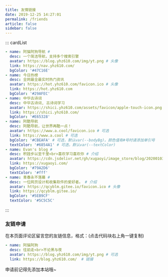 ```yaml
---
title: 友情链接
date: 2019-12-25 14:27:01
permalink: /friends
article: false
sidebar: false
---
```


<!-- 
普通卡片列表容器，可用于友情链接、项目推荐、古诗词展示等。
cardList 后面可跟随一个数字表示每行最多显示多少个，选值范围1~4，默认3。在小屏时会根据屏幕宽度减少每行显示数量。
-->
::: cardList
```yaml
- name: 阿猫阿狗导航 # 
  desc: 一个简洁导航，支持多个搜索引擎
  avatar: https://blog.yhz610.com/img/yt.png # 头像
  link: https://nav.yhz610.com/
  bgColor: '#47C16E'
- name: 今日热榜 
  desc: 全网最全最实时热门资讯
  avatar: https://hot.yhz610.com/favicon.ico # 头像
  link: https://hot.yhz610.com
  bgColor: '#29AFEC'
- name: 中华古诗词
  desc: 中华古诗词, 古诗词学习
  avatar: https://shici.yhz610.com/assets/favicon/apple-touch-icon.png # 头像
  link: https://shici.yhz610.com/
  bgColor: '#E65328'  
- name: 阿酷导航
  desc: 阿酷导航，让世界再酷一点！
  avatar: https://www.a.cool/favicon.ico # 可选
  link: https://www.a.cool # 可选
  bgColor: '#CBEAFA' # 可选，默认var(--bodyBg)。颜色值有#号时请添加单引号
  textColor: '#6854A1' # 可选，默认var(--textColor)
- name: Evan's blog # 
  desc: 积跬步以至千里<br>喜欢学习喜欢你 # 介绍
  avatar: https://cdn.jsdelivr.net/gh/xugaoyi/image_store/blog/20200103123203.jpg # 头像
  link: https://xugaoyi.com/
  bgColor: '#79A2D6'
  textColor: '#fff'
- name: 青春永不落幕 # 
  desc: 一位网页设计和收集软件的爱好者。 # 介绍
  avatar: https://qcyblm.gitee.io/favicon.ico # 头像
  link: https://qcyblm.gitee.io/
  bgColor: '#5EB9CF'
  textColor: '#5C5C5C'  
```
:::

<!--[![Anurag's github stats](https://github-readme-stats.vercel.app/api?username=miluluyo)](https://github.com/anuraghazra/github-readme-stats)

![Anurag's github stats](https://github-readme-stats.vercel.app/api?username=miluluyo&show_icons=true)

![Anurag's github stats](https://github-readme-stats.vercel.app/api?username=miluluyo&hide=["contribs","prs"])
-->


### 友链申请

在本页面评论区留言您的友链信息，格式：(点击代码块右上角一键复制)


```yaml
- name: 阿猫阿狗
  desc: 往前走<br>不论黑与夜
  avatar: https://blog.yhz610.com/img/yt.png # 可选
  link: https://blog.yhz610.com/  # 链接
```

申请前记得先添加本站哦~ 
